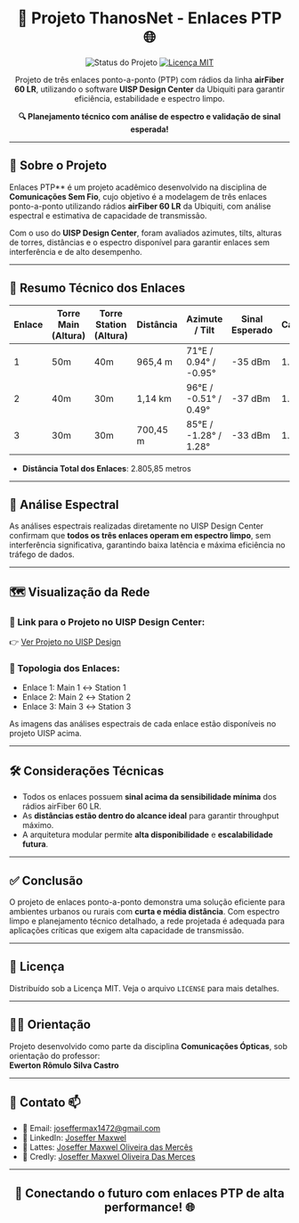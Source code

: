 <h1 align="center">📡 Projeto ThanosNet - Enlaces PTP 🌐</h1>

<p align="center">
  <img src="https://img.shields.io/badge/Status-Concluído-brightgreen.svg" alt="Status do Projeto">
  <a href="https://opensource.org/licenses/MIT">
    <img src="https://img.shields.io/badge/License-MIT-blue.svg" alt="Licença MIT">
  </a>
</p>

<p align="center">
  Projeto de três enlaces ponto-a-ponto (PTP) com rádios da linha <strong>airFiber 60 LR</strong>, 
  utilizando o software <strong>UISP Design Center</strong> da Ubiquiti para garantir eficiência, 
  estabilidade e espectro limpo.
</p>

<p align="center">
  <strong>🔍 Planejamento técnico com análise de espectro e validação de sinal esperada! </strong>
</p>

---

## 📝 Sobre o Projeto

Enlaces PTP** é um projeto acadêmico desenvolvido na disciplina de **Comunicações Sem Fio**, cujo objetivo é a modelagem de três enlaces ponto-a-ponto utilizando rádios **airFiber 60 LR** da Ubiquiti, com análise espectral e estimativa de capacidade de transmissão.

Com o uso do **UISP Design Center**, foram avaliados azimutes, tilts, alturas de torres, distâncias e o espectro disponível para garantir enlaces sem interferência e de alto desempenho.

---

## 📌 Resumo Técnico dos Enlaces

| Enlace | Torre Main (Altura) | Torre Station (Altura) | Distância | Azimute / Tilt         | Sinal Esperado | Capacidade |
|--------|---------------------|-------------------------|-----------|------------------------|----------------|------------|
| 1      | 50m          | 40m                     | 965,4 m   | 71°E / 0.94° / -0.95°  | -35 dBm        | 1.95 Gbps  |
| 2      | 40m                 | 30m                     | 1,14 km   | 96°E / -0.51° / 0.49°  | -37 dBm        | 1.95 Gbps  |
| 3      | 30m                 | 30m                     | 700,45 m  | 85°E / -1.28° / 1.28°  | -33 dBm        | 1.95 Gbps  |

- **Distância Total dos Enlaces**: 2.805,85 metros

---

## 📡 Análise Espectral

As análises espectrais realizadas diretamente no UISP Design Center confirmam que **todos os três enlaces operam em espectro limpo**, sem interferência significativa, garantindo baixa latência e máxima eficiência no tráfego de dados.

---

## 🗺️ Visualização da Rede

### 🔗 Link para o Projeto no UISP Design Center:

👉 [Ver Projeto no UISP Design](https://ispdesign.ui.com/#p=8a6414ab3b09476b9548a30872d4cf5d)

### 📸 Topologia dos Enlaces:

- Enlace 1: Main 1 ↔ Station 1  
- Enlace 2: Main 2 ↔ Station 2  
- Enlace 3: Main 3 ↔ Station 3  

As imagens das análises espectrais de cada enlace estão disponíveis no projeto UISP acima.

---

## 🛠️ Considerações Técnicas

- Todos os enlaces possuem **sinal acima da sensibilidade mínima** dos rádios airFiber 60 LR.
- As **distâncias estão dentro do alcance ideal** para garantir throughput máximo.
- A arquitetura modular permite **alta disponibilidade** e **escalabilidade futura**.

---

## ✅ Conclusão

O projeto de enlaces ponto-a-ponto demonstra uma solução eficiente para ambientes urbanos ou rurais com **curta e média distância**. Com espectro limpo e planejamento técnico detalhado, a rede projetada é adequada para aplicações críticas que exigem alta capacidade de transmissão.

---

## 📜 Licença

Distribuído sob a Licença MIT. Veja o arquivo `LICENSE` para mais detalhes.

---

## 👨‍🏫 Orientação

Projeto desenvolvido como parte da disciplina **Comunicações Ópticas**, sob orientação do professor:  
**Ewerton Rômulo Silva Castro**

---

## 📧 Contato 📫

- 📧 Email: [joseffermax1472@gmail.com](mailto:joseffermax1472@gmail.com)  
- 💼 LinkedIn: [Joseffer Maxwel](https://www.linkedin.com/in/joseffer-maxwel-4309ab243)  
- 🧠 Lattes: [Joseffer Maxwel Oliveira das Mercês](http://lattes.cnpq.br/2695955591585329)  
- 🏅 Credly: [Joseffer Maxwel Oliveira Das Merces](https://www.credly.com/users/joseffer-maxwel)

---

<h2 align="center">🚀 Conectando o futuro com enlaces PTP de alta performance! 🌐</h2>
